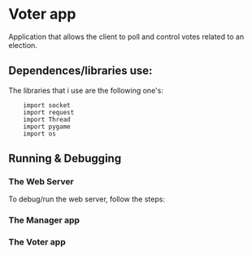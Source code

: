 # Voter app
Application that allows the client to poll and control votes related to an election. 

<!-- # Main objective
The main objective is to simulate, more efficiently,
the functionality of a web server. -->

## Dependences/libraries use:
The libraries that i use are the following one's:
```shell
    import socket
    import request
    import Thread
    import pygame
    import os
```
## Running & Debugging
### The Web Server
To debug/run the web server, follow the steps:
<!-- #### 1º - run the server script.
```shell
    python3 webserver.py
```
The output will be like this:
```shell
Port 3000: trying to connect.
Port 3000: already connected.

The server is under state active.
``` -->
### The Manager app
<!-- Examples:
    - [http://localhost:3000/Facebook.html]()
    - [http://localhost:3000/Google.html]()
    - [http://localhost:3000/ArqRedes.html]() -->

### The Voter app
